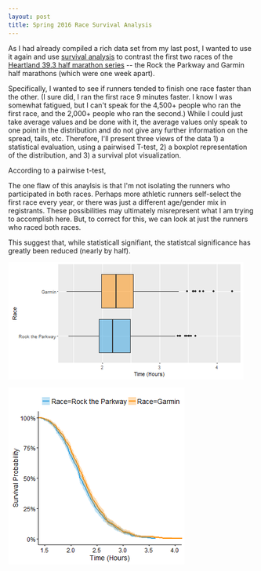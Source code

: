 ```yaml
---
layout: post
title: Spring 2016 Race Survival Analysis
---
```


As I had already compiled a rich data set from my last post, I wanted to use it again and use [survival analysis](https://en.wikipedia.org/wiki/Survival_analysis) to contrast the first two races of the [Heartland 39.3 half marathon series](http://www.heartland393.com) -- the Rock the Parkway and Garmin half marathons (which were one week apart).

Specifically, I wanted to see if runners tended to finish one race faster than the other. (I sure did, I ran the first race 9 minutes faster. I know I was somewhat fatigued, but I can't speak for the 4,500+ people who ran the first race, and the 2,000+ people who ran the second.) While I could just take average values and be done with it, the average values only speak to one point in the distribution and do not give any further information on the spread, tails, etc. Therefore, I'll present three views of the data 1) a statistical evaluation, using a pairwised T-test, 2) a boxplot representation of the distribution, and 3) a survival plot visualization.

According to a pairwise t-test, 

The one flaw of this anaylsis is that I'm not isolating the runners who participated in both races. Perhaps more athletic runners self-select the first race every year, or there was just a different age/gender mix in registrants. These possibilities may ultimately misrepresent what I am trying to accomplish here. But, to correct for this, we can look at just the runners who raced both races. 

This suggest that, while statisticall signifiant, the statistcal significance has greatly been reduced (nearly by half).

![Box Plot](https://raw.githubusercontent.com/johnsug/johnsug.github.io/master/_posts/race_survival_analysis/2016-survival-boxplot.png)

![Survival Plot](https://raw.githubusercontent.com/johnsug/johnsug.github.io/master/_posts/race_survival_analysis/2016-survival-plot.png)




